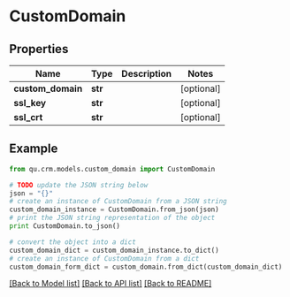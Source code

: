 # CustomDomain


## Properties
Name | Type | Description | Notes
------------ | ------------- | ------------- | -------------
**custom_domain** | **str** |  | [optional] 
**ssl_key** | **str** |  | [optional] 
**ssl_crt** | **str** |  | [optional] 

## Example

```python
from qu.crm.models.custom_domain import CustomDomain

# TODO update the JSON string below
json = "{}"
# create an instance of CustomDomain from a JSON string
custom_domain_instance = CustomDomain.from_json(json)
# print the JSON string representation of the object
print CustomDomain.to_json()

# convert the object into a dict
custom_domain_dict = custom_domain_instance.to_dict()
# create an instance of CustomDomain from a dict
custom_domain_form_dict = custom_domain.from_dict(custom_domain_dict)
```
[[Back to Model list]](../README.md#documentation-for-models) [[Back to API list]](../README.md#documentation-for-api-endpoints) [[Back to README]](../README.md)


